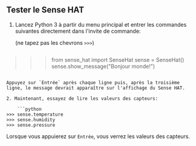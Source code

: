 ## Tester le Sense HAT

1. Lancez Python 3 à partir du menu principal et entrer les commandes suivantes directement dans l'invite de commande:
    
    (ne tapez pas les chevrons `>>>`)
    
    ```python
>>> from sense_hat import SenseHat
>>> sense = SenseHat()
>>> sense.show_message("Bonjour monde!")
```

Appuyez sur `Entrée` après chaque ligne puis, après la troisième ligne, le message devrait apparaître sur l'affichage du Sense HAT.

2. Maintenant, essayez de lire les valeurs des capteurs:
    
    ```python
>>> sense.temperature
>>> sense.humidity
>>> sense.pressure
```

Lorsque vous appuierez sur `Entrée`, vous verrez les valeurs des capteurs.